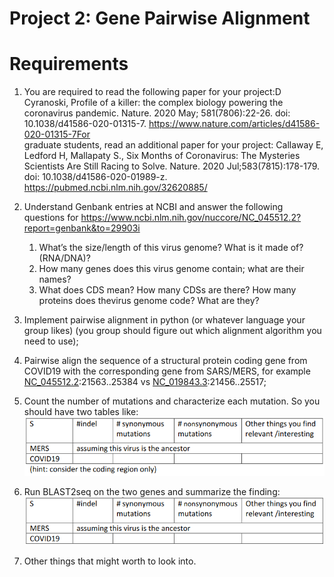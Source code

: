# Project 2: Gene Pairwise Alignment

# Requirements

1. You are required to read the following paper for your project:D Cyranoski, Profile of a killer: the complex biology powering the coronavirus pandemic. Nature. 2020 May; 581(7806):22-26. doi: 10.1038/d41586-020-01315-7. https://www.nature.com/articles/d41586-020-01315-7For    
graduate students,  read an additional paper for your project: Callaway E, Ledford H, Mallapaty S.,  Six Months of Coronavirus: The Mysteries Scientists Are Still Racing to Solve. Nature. 2020 Jul;583(7815):178-179. doi: 10.1038/d41586-020-01989-z. https://pubmed.ncbi.nlm.nih.gov/32620885/

2. Understand Genbank entries at NCBI and answer the following questions for https://www.ncbi.nlm.nih.gov/nuccore/NC_045512.2?report=genbank&to=29903i
    1. What’s the size/length of this virus genome? What is it made of? (RNA/DNA)?
    2. How many genes does this virus genome contain; what are their names?
    3. What does CDS mean? How many CDSs are there? How many proteins does thevirus genome code? What are they?

3. Implement pairwise alignment in python (or whatever language your group likes) (you group should figure out which alignment algorithm you need to use);

4. Pairwise align the sequence of a structural protein coding gene from COVID19 with the corresponding gene from SARS/MERS, for example [NC_045512.2](https://www.ncbi.nlm.nih.gov/nuccore/NC_045512.2):21563..25384 vs  [NC_019843.3](https://www.ncbi.nlm.nih.gov/nuccore/NC_019843):21456..25517;

5. Count the number of mutations and characterize each mutation. So you should have two tables like:
![Instruction 5 table](.readme-images/InstructionTable1.png)

6. Run BLAST2seq on the two genes and summarize the finding:
![Instruction 6 table](.readme-images/InstructionTable2.png)

7. Other things that might worth to look into.
